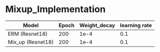 # Mixup_Implementation

| Model  | Epoch | Weight_decay| learning rate |
| ------------- | ------------- |--------------------|--------------------|
| ERM (Resnet18)  | 200 |   1e-4                         |    0.1                 |
| Mix_up (Resnet18) | 200 |        1e-4                   |        0.1            |
